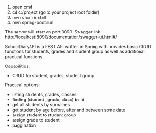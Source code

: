 1. open cmd
2. cd c:/project (go to your project root folder) 
3. mvn clean install
4. mvn spring-boot:run 

The server will start on port 8090.
Swagger link:  http://localhost:8090/documentation/swagger-ui.html#/

SchoolDiaryAPI is a REST API written in Spring with provides basic CRUD functions for students, grades and student group as well as additional practical functions.

Capabilities:
- CRUD for student, grades, student group

Practical options:
- listing students, grades, classes
- finding (student , grade, class) by id
- get all students by surnames
- get student by age before, after and between some date
- assign student to student group
- assign grade to student
- paggination 
